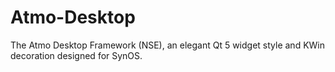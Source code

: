 # Atmo-Desktop
The Atmo Desktop Framework (NSE), an elegant Qt 5 widget style and KWin decoration designed for SynOS.
